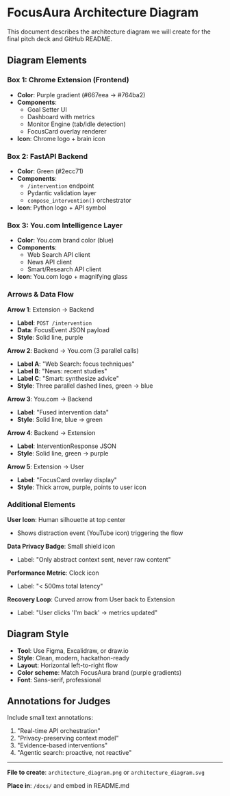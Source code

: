 # FocusAura Architecture Diagram

This document describes the architecture diagram we will create for the final pitch deck and GitHub README.

## Diagram Elements

### Box 1: Chrome Extension (Frontend)
- **Color**: Purple gradient (#667eea → #764ba2)
- **Components**:
  - Goal Setter UI
  - Dashboard with metrics
  - Monitor Engine (tab/idle detection)
  - FocusCard overlay renderer
- **Icon**: Chrome logo + brain icon

### Box 2: FastAPI Backend
- **Color**: Green (#2ecc71)
- **Components**:
  - `/intervention` endpoint
  - Pydantic validation layer
  - `compose_intervention()` orchestrator
- **Icon**: Python logo + API symbol

### Box 3: You.com Intelligence Layer
- **Color**: You.com brand color (blue)
- **Components**:
  - Web Search API client
  - News API client
  - Smart/Research API client
- **Icon**: You.com logo + magnifying glass

### Arrows & Data Flow

**Arrow 1**: Extension → Backend
- **Label**: `POST /intervention`
- **Data**: FocusEvent JSON payload
- **Style**: Solid line, purple

**Arrow 2**: Backend → You.com (3 parallel calls)
- **Label A**: "Web Search: focus techniques"
- **Label B**: "News: recent studies"
- **Label C**: "Smart: synthesize advice"
- **Style**: Three parallel dashed lines, green → blue

**Arrow 3**: You.com → Backend
- **Label**: "Fused intervention data"
- **Style**: Solid line, blue → green

**Arrow 4**: Backend → Extension
- **Label**: InterventionResponse JSON
- **Style**: Solid line, green → purple

**Arrow 5**: Extension → User
- **Label**: "FocusCard overlay display"
- **Style**: Thick arrow, purple, points to user icon

### Additional Elements

**User Icon**: Human silhouette at top center
- Shows distraction event (YouTube icon) triggering the flow

**Data Privacy Badge**: Small shield icon
- Label: "Only abstract context sent, never raw content"

**Performance Metric**: Clock icon
- Label: "< 500ms total latency"

**Recovery Loop**: Curved arrow from User back to Extension
- Label: "User clicks 'I'm back' → metrics updated"

## Diagram Style

- **Tool**: Use Figma, Excalidraw, or draw.io
- **Style**: Clean, modern, hackathon-ready
- **Layout**: Horizontal left-to-right flow
- **Color scheme**: Match FocusAura brand (purple gradients)
- **Font**: Sans-serif, professional

## Annotations for Judges

Include small text annotations:
1. "Real-time API orchestration"
2. "Privacy-preserving context model"
3. "Evidence-based interventions"
4. "Agentic search: proactive, not reactive"

---

**File to create**: `architecture_diagram.png` or `architecture_diagram.svg`

**Place in**: `/docs/` and embed in README.md
